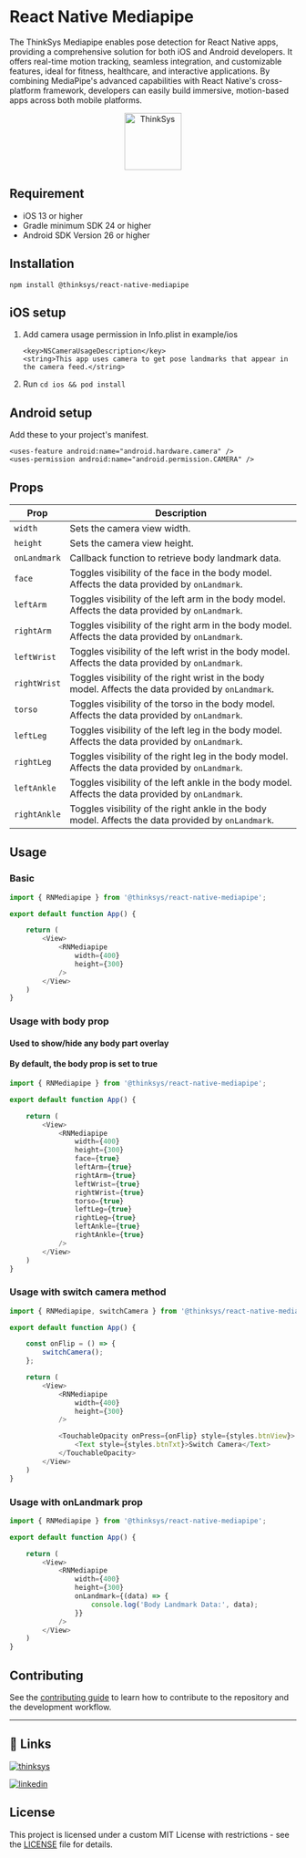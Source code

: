 # React Native Mediapipe

The ThinkSys Mediapipe enables pose detection for React Native apps, providing a comprehensive solution for both iOS and Android developers. It offers real-time motion tracking, seamless integration, and customizable features, ideal for fitness, healthcare, and interactive applications. By combining MediaPipe's advanced capabilities with React Native's cross-platform framework, developers can easily build immersive, motion-based apps across both mobile platforms.

<p align="center">
<img src="https://i.ibb.co/L1FNt92/thinksys-logo.png" height="100" alt="ThinkSys" />
</p>

## Requirement
* iOS 13 or higher
* Gradle minimum SDK 24 or higher
* Android SDK Version 26 or higher


## Installation
```
npm install @thinksys/react-native-mediapipe
```

## iOS setup
1. Add camera usage permission in Info.plist in example/ios
    ```
    <key>NSCameraUsageDescription</key>
	<string>This app uses camera to get pose landmarks that appear in the camera feed.</string>
    ```
   
2. Run ```cd ios && pod install```


## Android setup
Add these to your project's manifest.

```
<uses-feature android:name="android.hardware.camera" />
<uses-permission android:name="android.permission.CAMERA" />
```

## Props

| Prop        | Description                                                                                     |
|-------------|-------------------------------------------------------------------------------------------------|
| `width`     | Sets the camera view width.                                                                      |
| `height`    | Sets the camera view height.                                                                     |
| `onLandmark`| Callback function to retrieve body landmark data.                                                |
| `face`      | Toggles visibility of the face in the body model. Affects the data provided by `onLandmark`.      |
| `leftArm`   | Toggles visibility of the left arm in the body model. Affects the data provided by `onLandmark`.  |
| `rightArm`  | Toggles visibility of the right arm in the body model. Affects the data provided by `onLandmark`. |
| `leftWrist` | Toggles visibility of the left wrist in the body model. Affects the data provided by `onLandmark`.|
| `rightWrist`| Toggles visibility of the right wrist in the body model. Affects the data provided by `onLandmark`.|
| `torso`     | Toggles visibility of the torso in the body model. Affects the data provided by `onLandmark`.     |
| `leftLeg`   | Toggles visibility of the left leg in the body model. Affects the data provided by `onLandmark`.  |
| `rightLeg`  | Toggles visibility of the right leg in the body model. Affects the data provided by `onLandmark`. |
| `leftAnkle` | Toggles visibility of the left ankle in the body model. Affects the data provided by `onLandmark`.|
| `rightAnkle`| Toggles visibility of the right ankle in the body model. Affects the data provided by `onLandmark`.|


## Usage

### Basic

```js
import { RNMediapipe } from '@thinksys/react-native-mediapipe';

export default function App() {

    return (
        <View>
            <RNMediapipe 
                width={400}
                height={300}
            />
        </View>
    )
}
```

### Usage with body prop

#### Used to show/hide any body part overlay
#### By default, the body prop is set to true

```js
import { RNMediapipe } from '@thinksys/react-native-mediapipe';

export default function App() {

    return (
        <View>
            <RNMediapipe 
                width={400}
                height={300}
                face={true}
                leftArm={true}
                rightArm={true}
                leftWrist={true}
                rightWrist={true}
                torso={true}
                leftLeg={true}
                rightLeg={true}
                leftAnkle={true}
                rightAnkle={true}
            />
        </View>
    )
}
```

### Usage with switch camera method

```js
import { RNMediapipe, switchCamera } from '@thinksys/react-native-mediapipe';

export default function App() {

    const onFlip = () => {
        switchCamera();
    };

    return (
        <View>
            <RNMediapipe 
                width={400}
                height={300}
            />

            <TouchableOpacity onPress={onFlip} style={styles.btnView}>
                <Text style={styles.btnTxt}>Switch Camera</Text>
            </TouchableOpacity>
        </View>
    )
}

```

### Usage with onLandmark prop

```js
import { RNMediapipe } from '@thinksys/react-native-mediapipe';

export default function App() {

    return (
        <View>
            <RNMediapipe 
                width={400}
                height={300}
                onLandmark={(data) => {
                    console.log('Body Landmark Data:', data);
                }}
            />
        </View>
    )
}

```

## Contributing

See the [contributing guide](CONTRIBUTING.md) to learn how to contribute to the repository and the development workflow.

---

## 🔗 Links
[![thinksys](https://img.shields.io/badge/my_portfolio-000?style=for-the-badge&logo=ko-fi&logoColor=white)](https://thinksys.com/)

[![linkedin](https://img.shields.io/badge/linkedin-0A66C2?style=for-the-badge&logo=linkedin&logoColor=white)](https://in.linkedin.com/company/thinksys-inc)

## License

This project is licensed under a custom MIT License with restrictions - see the [LICENSE](LICENSE) file for details.
